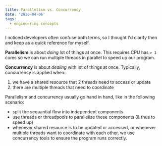 ```yaml
---
title: Parallelism vs. Concurrency
date: '2020-04-06'
tags:
  - engineering concepts
---
```


I noticed developers often confuse both terms, so I thought I'd clarify then and keep as a quick reference for myself.

**Parallelism** is about _doing_ lot of things at once. This requires CPU has `> 1` cores so we can run multiple threads in parallel to speed up our program.

**Concurrency** is about _dealing_ with lot of things at once. Typically, concurrency is applied when:

1. we have a shared resource that 2 threads need to access or update
1. there are multiple threads that need to coordinate

Parallelism and concurrency usually go hand in hand, like in the following scenario:

- split the sequantial flow into independent components
- use threads or threadpools to parallelize these components (& thus to speed up)
- whenever shared resource is to be updated or accessed, or whenever multiple threads want to coordinate with each other, we use concurrency tools to ensure the program runs correctly.
